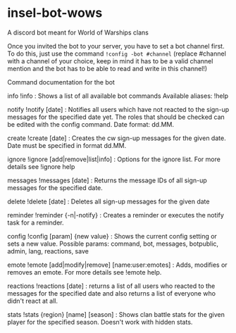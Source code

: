 # insel-bot-wows
A discord bot meant for World of Warships clans


Once you invited the bot to your server, you have to set a bot channel first.
To do this, just use the command `!config -bot #channel` (replace #channel with a channel of your choice, keep in mind it has to be a valid channel mention and the bot has to be able to read and write in this channel!)

Command documentation for the bot

info
!info : Shows a list of all available bot commands
Available aliases: !help

notify
!notify [date] : Notifies all users which have not reacted to the sign-up messages for the specified date yet. The roles that should be checked can be edited with the config command. Date format: dd.MM.

create
!create [date] : Creates the cw sign-up messages for the given date. Date must be specified in format dd.MM.

ignore
!ignore [add|remove|list|info] : Options for the ignore list. For more details see !ignore help

messages
!messages [date] : Returns the message IDs of all sign-up messages for the specified date.

delete
!delete [date] : Deletes all sign-up messages for the given date

reminder
!reminder {-n|-notify} : Creates a reminder or executes the notify task for a reminder.

config
!config [param] {new value} : Shows the current config setting or sets a new value.
Possible params: 
command, bot, messages, botpublic, admin, lang, reactions, save

emote
!emote [add|modify|remove] [name:user:emotes] : Adds, modifies or removes an emote. For more details see !emote help.

reactions
!reactions [date] : returns a list of all users who reacted to the messages for the specified date and also returns a list of everyone who didn't react at all.

stats
!stats {region} [name] [season] : Shows clan battle stats for the given player for the specified season. Doesn't work with hidden stats.
